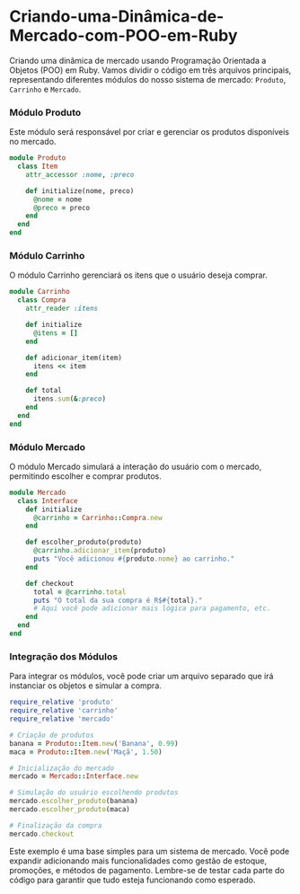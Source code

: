 # Criando-uma-Dinâmica-de-Mercado-com-POO-em-Ruby

Criando uma dinâmica de mercado usando Programação Orientada a Objetos (POO) em Ruby. Vamos dividir o código em três arquivos principais, representando diferentes módulos do nosso sistema de mercado: `Produto`, `Carrinho` e `Mercado`.

### Módulo Produto
Este módulo será responsável por criar e gerenciar os produtos disponíveis no mercado.

```ruby
module Produto
  class Item
    attr_accessor :nome, :preco

    def initialize(nome, preco)
      @nome = nome
      @preco = preco
    end
  end
end
```

### Módulo Carrinho
O módulo Carrinho gerenciará os itens que o usuário deseja comprar.

```ruby
module Carrinho
  class Compra
    attr_reader :itens

    def initialize
      @itens = []
    end

    def adicionar_item(item)
      itens << item
    end

    def total
      itens.sum(&:preco)
    end
  end
end
```

### Módulo Mercado
O módulo Mercado simulará a interação do usuário com o mercado, permitindo escolher e comprar produtos.

```ruby
module Mercado
  class Interface
    def initialize
      @carrinho = Carrinho::Compra.new
    end

    def escolher_produto(produto)
      @carrinho.adicionar_item(produto)
      puts "Você adicionou #{produto.nome} ao carrinho."
    end

    def checkout
      total = @carrinho.total
      puts "O total da sua compra é R$#{total}."
      # Aqui você pode adicionar mais lógica para pagamento, etc.
    end
  end
end
```

### Integração dos Módulos
Para integrar os módulos, você pode criar um arquivo separado que irá instanciar os objetos e simular a compra.

```ruby
require_relative 'produto'
require_relative 'carrinho'
require_relative 'mercado'

# Criação de produtos
banana = Produto::Item.new('Banana', 0.99)
maca = Produto::Item.new('Maçã', 1.50)

# Inicialização do mercado
mercado = Mercado::Interface.new

# Simulação do usuário escolhendo produtos
mercado.escolher_produto(banana)
mercado.escolher_produto(maca)

# Finalização da compra
mercado.checkout
```

Este exemplo é uma base simples para um sistema de mercado. Você pode expandir adicionando mais funcionalidades como gestão de estoque, promoções, e métodos de pagamento. Lembre-se de testar cada parte do código para garantir que tudo esteja funcionando como esperado.
